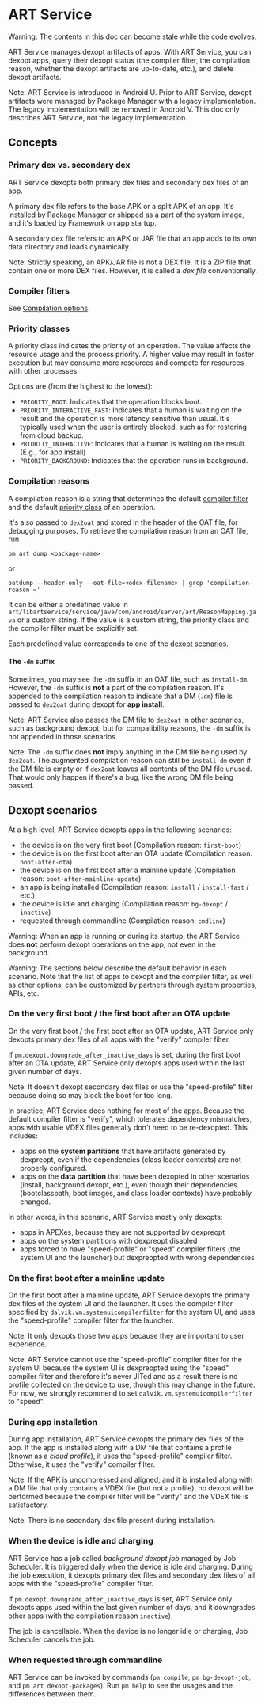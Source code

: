 # ART Service

Warning: The contents in this doc can become stale while the code evolves.

ART Service manages dexopt artifacts of apps. With ART Service, you can dexopt
apps, query their dexopt status (the compiler filter, the compilation reason,
whether the dexopt artifacts are up-to-date, etc.), and delete dexopt artifacts.

Note: ART Service is introduced in Android U. Prior to ART Service, dexopt
artifacts were managed by Package Manager with a legacy implementation. The
legacy implementation will be removed in Android V. This doc only describes
ART Service, not the legacy implementation.

## Concepts

### Primary dex vs. secondary dex

ART Service dexopts both primary dex files and secondary dex files of an app.

A primary dex file refers to the base APK or a split APK of an app. It's
installed by Package Manager or shipped as a part of the system image, and it's
loaded by Framework on app startup.

A secondary dex file refers to an APK or JAR file that an app adds to its own
data directory and loads dynamically.

Note: Strictly speaking, an APK/JAR file is not a DEX file. It is a ZIP file
that contain one or more DEX files. However, it is called a *dex file*
conventionally.

### Compiler filters

See
[Compilation options](https://source.android.com/docs/core/runtime/configure#compilation_options).

### Priority classes

A priority class indicates the priority of an operation. The value affects the
resource usage and the process priority. A higher value may result in faster
execution but may consume more resources and compete for resources with other
processes.

Options are (from the highest to the lowest):

-   `PRIORITY_BOOT`: Indicates that the operation blocks boot.
-   `PRIORITY_INTERACTIVE_FAST`: Indicates that a human is waiting on the result
    and the operation is more latency sensitive than usual. It's typically used
    when the user is entirely blocked, such as for restoring from cloud backup.
-   `PRIORITY_INTERACTIVE`: Indicates that a human is waiting on the result.
    (E.g., for app install)
-   `PRIORITY_BACKGROUND`: Indicates that the operation runs in background.

### Compilation reasons

A compilation reason is a string that determines the default
[compiler filter](#compiler-filters) and the default
[priority class](#priority-classes) of an operation.

It's also passed to `dex2oat` and stored in the header of the OAT file, for
debugging purposes. To retrieve the compilation reason from an OAT file, run

```
pm art dump <package-name>
```

or

```
oatdump --header-only --oat-file=<odex-filename> | grep 'compilation-reason ='
```

It can be either a predefined value in
`art/libartservice/service/java/com/android/server/art/ReasonMapping.java`
or a custom string. If the value is a custom string, the priority class and the
compiler filter must be explicitly set.

Each predefined value corresponds to one of the
[dexopt scenarios](#dexopt-scenarios).

#### The `-dm` suffix

Sometimes, you may see the `-dm` suffix in an OAT file, such as `install-dm`.
However, the `-dm` suffix is **not** a part of the compilation reason. It's
appended to the compilation reason to indicate that a DM (`.dm`) file is passed
to `dex2oat` during dexopt for **app install**.

Note: ART Service also passes the DM file to `dex2oat` in other scenarios, such
as background dexopt, but for compatibility reasons, the `-dm` suffix is not
appended in those scenarios.

Note: The `-dm` suffix does **not** imply anything in the DM file being used by
`dex2oat`. The augmented compilation reason can still be `install-dm` even if
the DM file is empty or if `dex2oat` leaves all contents of the DM file unused.
That would only happen if there's a bug, like the wrong DM file being passed.

## Dexopt scenarios

At a high level, ART Service dexopts apps in the following scenarios:

-   the device is on the very first boot (Compilation reason: `first-boot`)
-   the device is on the first boot after an OTA update (Compilation reason:
    `boot-after-ota`)
-   the device is on the first boot after a mainline update (Compilation reason:
    `boot-after-mainline-update`)
-   an app is being installed (Compilation reason: `install` / `install-fast`
    / etc.)
-   the device is idle and charging (Compilation reason: `bg-dexopt` /
    `inactive`)
-   requested through commandline (Compilation reason: `cmdline`)

Warning: When an app is running or during its startup, the ART Service does
**not** perform dexopt operations on the app, not even in the background.

Warning: The sections below describe the default behavior in each scenario. Note
that the list of apps to dexopt and the compiler filter, as well as other
options, can be customized by partners through system properties, APIs, etc.

### On the very first boot / the first boot after an OTA update

On the very first boot / the first boot after an OTA update, ART Service only
dexopts primary dex files of all apps with the "verify" compiler filter.

If `pm.dexopt.downgrade_after_inactive_days` is set, during the first boot after
an OTA update, ART Service only dexopts apps used within the last given number of
days.

Note: It doesn't dexopt secondary dex files or use the "speed-profile" filter
because doing so may block the boot for too long.

In practice, ART Service does nothing for most of the apps. Because the default
compiler filter is "verify", which tolerates dependency mismatches, apps with
usable VDEX files generally don't need to be re-dexopted. This includes:

-   apps on the **system partitions** that have artifacts generated by
    dexpreopt, even if the dependencies (class loader contexts) are not properly
    configured.
-   apps on the **data partition** that have been dexopted in other scenarios
    (install, background dexopt, etc.), even though their dependencies
    (bootclasspath, boot images, and class loader contexts) have probably
    changed.

In other words, in this scenario, ART Service mostly only dexopts:

- apps in APEXes, because they are not supported by dexpreopt
- apps on the system partitions with dexpreopt disabled
- apps forced to have "speed-profile" or "speed" compiler filters (the system UI
  and the launcher) but dexpreopted with wrong dependencies

### On the first boot after a mainline update

On the first boot after a mainline update, ART Service dexopts the primary dex
files of the system UI and the launcher. It uses the compiler filter specified
by `dalvik.vm.systemuicompilerfilter` for the system UI, and uses the
"speed-profile" compiler filter for the launcher.

Note: It only dexopts those two apps because they are important to user
experience.

Note: ART Service cannot use the "speed-profile" compiler filter for the system
UI because the system UI is dexpreopted using the "speed" compiler filter and
therefore it's never JITed and as a result there is no profile collected on the
device to use, though this may change in the future. For now, we strongly
recommend to set `dalvik.vm.systemuicompilerfilter` to "speed".

### During app installation

During app installation, ART Service dexopts the primary dex files of the app.
If the app is installed along with a DM file that contains a profile (known as a
*cloud profile*), it uses the "speed-profile" compiler filter. Otherwise, it
uses the "verify" compiler filter.

Note: If the APK is uncompressed and aligned, and it is installed along with a
DM file that only contains a VDEX file (but not a profile), no dexopt will be
performed because the compiler filter will be "verify" and the VDEX file is
satisfactory.

Note: There is no secondary dex file present during installation.

### When the device is idle and charging

ART Service has a job called *background dexopt job* managed by Job Scheduler.
It is triggered daily when the device is idle and charging. During the job
execution, it dexopts primary dex files and secondary dex files of all apps with
the "speed-profile" compiler filter.

If `pm.dexopt.downgrade_after_inactive_days` is set, ART Service only dexopts
apps used within the last given number of days, and it downgrades other apps
(with the compilation reason `inactive`).

The job is cancellable. When the device is no longer idle or charging, Job
Scheduler cancels the job.

### When requested through commandline

ART Service can be invoked by commands (`pm compile`, `pm bg-dexopt-job`, and
`pm art dexopt-packages`). Run `pm help` to see the usages and the differences
between them.
